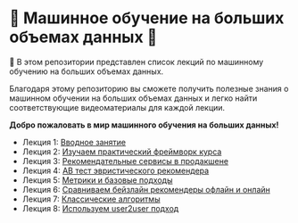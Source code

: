 # 🧠 Машинное обучение на больших объемах данных 🧠

📘 В этом репозитории представлен список лекций по машинному обучению на больших объемах данных.

Благодаря этому репозиторию вы сможете получить полезные знания о машинном обучении на больших объемах данных и легко найти соответствующие видеоматериалы для каждой лекции.

**Добро пожаловать в мир машинного обучения на больших данных!**


- Лекция 1: [Вводное занятие](https://youtu.be/aOf0wUoZiV0)
- Лекция 2: [Изучаем практический фреймворк курса ](https://youtu.be/z0KCqW7lRJw)
- Лекция 3: [Рекомендательные сервисы в продакшене](https://youtu.be/a2B4rAYmscI)
- Лекция 4: [AB тест эвристического рекомендера](https://youtu.be/nQ6XdsMNai8)
- Лекция 5: [Метрики и базовые подходы](https://youtu.be/U3nRxUu_984)
- Лекция 6: [Сравниваем бейзлайн рекомендеры офлайн и онлайн](https://youtu.be/Nvw1VOvj8P0)
- Лекция 7: [Классические алгоритмы](https://youtu.be/t42a9phPzZo)
- Лекция 8: [Используем user2user подход](https://youtu.be/HuIcd6WuluI)